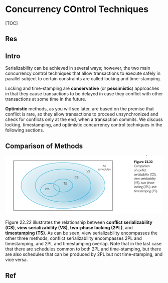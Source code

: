 # Concurrency COntrol Techniques

[TOC]



## Res


## Intro
Serializability can be achieved in several ways; however, the two main concurrency control techniques that allow transactions to execute safely in parallel subject to certain constraints are called locking and time-stamping. 

Locking and time-stamping are **conservative** (or **pessimistic**) approaches in that they cause transactions to be delayed in case they conflict with other transactions at some time in the future. 

**Optimistic** methods, as you will see later, are based on the premise that conflict is rare, so they allow transactions to proceed unsynchronized and check for conflicts only at the end, when a transaction commits. We discuss locking, timestamping, and optimistic concurrency control techniques in the following sections.



## Comparison of Methods

![](../../../../../../../../../Assets/Pics/Screenshot%202023-05-22%20at%209.22.29%20AM.png)

Figure 22.22 illustrates the relationship between **conflict serializability (CS)**, **view serializability (VS)**, **two-phase locking (2PL)**, and **timestamping (TS)**. As can be seen, view serializability encompasses the other three methods, conflict serializability encompasses 2PL and timestamping, and 2PL and timestamping overlap. Note that in the last case that there are schedules common to both 2PL and time-stamping, but there are also schedules that can be produced by 2PL but not time-stamping, and vice versa.



## Ref


